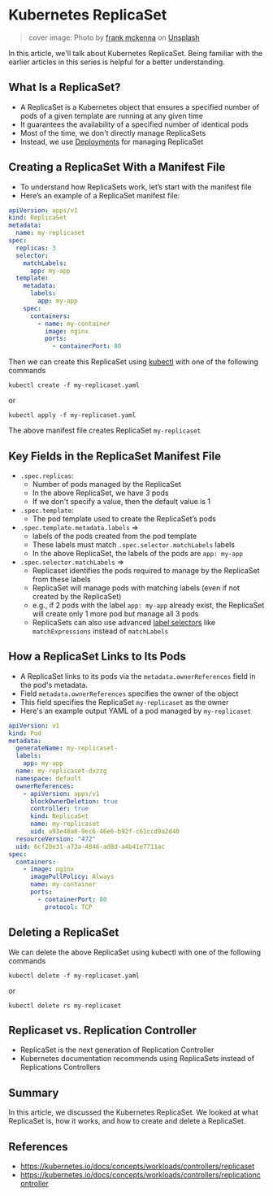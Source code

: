 # Kubernetes ReplicaSet

> cover image: Photo by <a href="https://unsplash.com/@frankiefoto?utm_content=creditCopyText&utm_medium=referral&utm_source=unsplash">frank mckenna</a> on <a href="https://unsplash.com/photos/assorted-color-filed-intermodal-containers-tjX_sniNzgQ?utm_content=creditCopyText&utm_medium=referral&utm_source=unsplash">Unsplash</a>

In this article, we'll talk about Kubernetes ReplicaSet. Being familiar with the earlier articles in this series is helpful for a better understanding.

## What Is a ReplicaSet?

* A ReplicaSet is a Kubernetes object that ensures a specified number of pods of a given template are running at any
  given time
* It guarantees the availability of a specified number of identical pods
* Most of the time, we don't directly manage ReplicaSets
* Instead, we use [Deployments](https://kubernetes.io/docs/concepts/workloads/controllers/deployment/) for managing ReplicaSet

## Creating a ReplicaSet With a Manifest File

* To understand how ReplicaSets work, let’s start with the manifest file
* Here’s an example of a ReplicaSet manifest file:

```yaml
apiVersion: apps/v1
kind: ReplicaSet
metadata:
  name: my-replicaset
spec:
  replicas: 3
  selector:
    matchLabels:
      app: my-app
  template:
    metadata:
      labels:
        app: my-app
    spec:
      containers:
        - name: my-container
          image: nginx
          ports:
            - containerPort: 80
```

Then we can create this ReplicaSet using [kubectl](https://kubernetes.io/docs/reference/kubectl) with one of the following commands
```shell
kubectl create -f my-replicaset.yaml
```
or
```shell
kubectl apply -f my-replicaset.yaml
```

The above manifest file creates ReplicaSet `my-replicaset`

## Key Fields in the ReplicaSet Manifest File

* `.spec.replicas`:
  * Number of pods managed by the ReplicaSet
  * In the above ReplicaSet, we have 3 pods
  * If we don't specify a value, then the default value is 1
* `.spec.template`:
  * The pod template used to create the ReplicaSet’s pods
* `.spec.template.metadata.labels` =>
  * labels of the pods created from the pod template
  * These labels must match `.spec.selector.matchLabels` labels
  * In the above ReplicaSet, the labels of the pods are `app: my-app`
* `.spec.selector.matchLabels` =>
  * Replicaset identifies the pods required to manage by the ReplicaSet from these labels
  * ReplicaSet will manage pods with matching labels (even if not created by the ReplicaSet)
  * e.g., if 2 pods with the label `app: my-app` already exist, the ReplicaSet will create only 1 more pod but manage all 3 pods 
  * ReplicaSets can also use advanced [label selectors](https://kubernetes.io/docs/concepts/overview/working-with-objects/labels/) like `matchExpressions` instead of `matchLabels`

## How a ReplicaSet Links to Its Pods

* A ReplicaSet links to its pods via the `metadata.ownerReferences` field in the pod's metadata.
* Field `metadata.ownerReferences` specifies the owner of the object
* This field specifies the ReplicaSet `my-replicaset` as the owner
* Here's an example output YAML of a pod managed by `my-replicaset`

```yaml
apiVersion: v1
kind: Pod
metadata:
  generateName: my-replicaset-
  labels:
    app: my-app
  name: my-replicaset-dxzzg
  namespace: default
  ownerReferences:
    - apiVersion: apps/v1
      blockOwnerDeletion: true
      controller: true
      kind: ReplicaSet
      name: my-replicaset
      uid: a93e48a6-9ec6-46e6-b92f-c61ccd9a2d40
  resourceVersion: "472"
  uid: 6cf20e31-a73a-4846-ad8d-a4b41e7711ac
spec:
  containers:
    - image: nginx
      imagePullPolicy: Always
      name: my-container
      ports:
        - containerPort: 80
          protocol: TCP
```

## Deleting a ReplicaSet

We can delete the above ReplicaSet using kubectl with one of the following commands
```shell
kubectl delete -f my-replicaset.yaml
```
or
```shell
kubectl delete rs my-replicaset
```

## Replicaset vs. Replication Controller

* ReplicaSet is the next generation of Replication Controller
* Kubernetes documentation recommends using ReplicaSets instead of Replications Controllers

## Summary

In this article, we discussed the Kubernetes ReplicaSet. We looked at what ReplicaSet is, how it works, and how to create and delete a ReplicaSet.

## References

- https://kubernetes.io/docs/concepts/workloads/controllers/replicaset
- https://kubernetes.io/docs/concepts/workloads/controllers/replicationcontroller